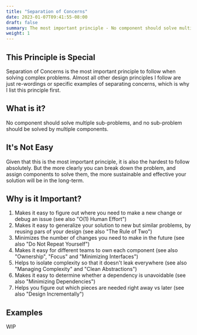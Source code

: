 ```yaml
---
title: "Separation of Concerns"
date: 2023-01-07T09:41:55-08:00
draft: false
summary: The most important principle - No component should solve multiple sub-problems, and no sub-problem should be solved by multiple components.
weight: 1
---
```


## This Principle is Special

Separation of Concerns is the most important principle to follow when solving complex problems. Almost all other design principles I follow are just re-wordings or specific examples of separating concerns, which is why I list this principle first.

## What is it?

No component should solve multiple sub-problems, and no sub-problem should be solved by multiple components.

## It's Not Easy

Given that this is the most important principle, it is also the hardest to follow absolutely. But the more clearly you can break down the problem, and assign components to solve them, the more sustainable and effective your solution will be in the long-term.

## Why is it Important?

1. Makes it easy to figure out where you need to make a new change or debug an issue (see also "O(1) Human Effort")
2. Makes it easy to generalize your solution to new but similar problems, by reusing pars of your design (see also "The Rule of Two")
3. Minimizes the number of changes you need to make in the future (see also "Do Not Repeat Yourself")
4. Makes it easy for different teams to own each component (see also "Ownership", "Focus" and "Minimizing Interfaces")
5. Helps to isolate complexity so that it doesn't leak everywhere (see also "Managing Complexity" and "Clean Abstractions")
6. Makes it easy to determine whether a dependency is unavoidable (see also "Minimizing Dependencies")
7. Helps you figure out which pieces are needed right away vs later (see also "Design Incrementally")

## Examples

WIP
